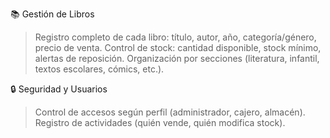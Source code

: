 📚 Gestión de Libros
> Registro completo de cada libro: título, autor, año, categoría/género, precio de venta.
> Control de stock: cantidad disponible, stock mínimo, alertas de reposición.
> Organización por secciones (literatura, infantil, textos escolares, cómics, etc.).

🔒 Seguridad y Usuarios
> Control de accesos según perfil (administrador, cajero, almacén).
> Registro de actividades (quién vende, quién modifica stock).